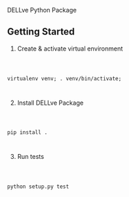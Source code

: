 
DELLve Python Package

Getting Started
---------------

1. Create & activate virtual environment

<code>

virtualenv venv;
. venv/bin/activate;

</code>

2. Install DELLve Package

<code>

pip install .

</code>

3. Run tests

<code>

python setup.py test

</code>